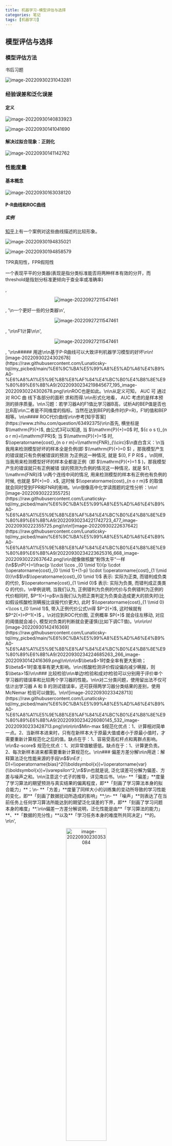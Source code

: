 ```yaml
---
title: 机器学习-模型评估与选择
categories: 笔记
tags: [机器学习]
---
```

## 模型评估与选择

### 模型评估方法

书后习题

![image-20220930231043281](https://raw.githubusercontent.com/Lunaticsky-tql/my_picbed/main/%E6%9C%BA%E5%99%A8%E5%AD%A6%E4%B9%A0-%E6%A8%A1%E5%9E%8B%E8%AF%84%E4%BC%B0%E4%B8%8E%E9%80%89%E6%8B%A9/20220930234157710423_473_image-20220930231043281.png)

### 经验误差和泛化误差

#### 定义

![image-20220930140833923](https://raw.githubusercontent.com/Lunaticsky-tql/my_picbed/main/%E6%9C%BA%E5%99%A8%E5%AD%A6%E4%B9%A0-%E6%A8%A1%E5%9E%8B%E8%AF%84%E4%BC%B0%E4%B8%8E%E9%80%89%E6%8B%A9/20220930234159328307_660_image-20220930140833923.png)

![image-20220930141041690](https://raw.githubusercontent.com/Lunaticsky-tql/my_picbed/main/%E6%9C%BA%E5%99%A8%E5%AD%A6%E4%B9%A0-%E6%A8%A1%E5%9E%8B%E8%AF%84%E4%BC%B0%E4%B8%8E%E9%80%89%E6%8B%A9/20220930234200690193_368_image-20220930141041690.png)

#### 解决过拟合现象：正则化

![image-20220930141142762](https://raw.githubusercontent.com/Lunaticsky-tql/my_picbed/main/%E6%9C%BA%E5%99%A8%E5%AD%A6%E4%B9%A0-%E6%A8%A1%E5%9E%8B%E8%AF%84%E4%BC%B0%E4%B8%8E%E9%80%89%E6%8B%A9/20220930234202870906_724_image-20220930141142762.png)

### 性能度量

#### 基本概念

![image-20220930163038120](https://raw.githubusercontent.com/Lunaticsky-tql/my_picbed/main/%E6%9C%BA%E5%99%A8%E5%AD%A6%E4%B9%A0-%E6%A8%A1%E5%9E%8B%E8%AF%84%E4%BC%B0%E4%B8%8E%E9%80%89%E6%8B%A9/20220930234204833875_372_image-20220930163038120.png)

#### P-R曲线和ROC曲线



##### 实例

[知乎](https://zhuanlan.zhihu.com/p/92218196)上有一个案例对这些曲线描述的比较形象。

![image-20220930194835021](https://raw.githubusercontent.com/Lunaticsky-tql/my_picbed/main/%E6%9C%BA%E5%99%A8%E5%AD%A6%E4%B9%A0-%E6%A8%A1%E5%9E%8B%E8%AF%84%E4%BC%B0%E4%B8%8E%E9%80%89%E6%8B%A9/20220930234208101296_478_image-20220930194835021.png)

![image-20220930194858579](https://raw.githubusercontent.com/Lunaticsky-tql/my_picbed/main/%E6%9C%BA%E5%99%A8%E5%AD%A6%E4%B9%A0-%E6%A8%A1%E5%9E%8B%E8%AF%84%E4%BC%B0%E4%B8%8E%E9%80%89%E6%8B%A9/20220930234209475943_307_image-20220930194858579.png)

TPR真阳性，FPR假阳性

一个表现平平的分类器(表现是指分类标准能否将两种样本有效的分开，而threshold是指划分标准更倾向于查全率或准确率)

</p>, <p align="center"><img alt="image-20220927211547461" height="" src="https://raw.githubusercontent.com/Lunaticsky-tql/my_picbed/main/%E6%9C%BA%E5%99%A8%E5%AD%A6%E4%B9%A0-%E6%A8%A1%E5%9E%8B%E8%AF%84%E4%BC%B0%E4%B8%8E%E9%80%89%E6%8B%A9/20220930234211807031_249_norm.gif" width=""/></p>, '\n一个更好一些的分类器\n', <p align="center"><img alt="image-20220927211547461" height="" src="https://raw.githubusercontent.com/Lunaticsky-tql/my_picbed/main/%E6%9C%BA%E5%99%A8%E5%AD%A6%E4%B9%A0-%E6%A8%A1%E5%9E%8B%E8%AF%84%E4%BC%B0%E4%B8%8E%E9%80%89%E6%8B%A9/20220930234215190380_315_norm2.gif" width=""/></p>, '\n\nF1计算\n\n', <p align="center"><img alt="image-20220927211547461" height="" src="https://raw.githubusercontent.com/Lunaticsky-tql/my_picbed/main/%E6%9C%BA%E5%99%A8%E5%AD%A6%E4%B9%A0-%E6%A8%A1%E5%9E%8B%E8%AF%84%E4%BC%B0%E4%B8%8E%E9%80%89%E6%8B%A9/20220930234218188978_486_F1.gif" width=""/></p>, '\n\n##### 用途\n\n基于P-R曲线可以大致评判机器学习模型的好坏\n\n![image-20220930224302678](https://raw.githubusercontent.com/Lunaticsky-tql/my_picbed/main/%E6%9C%BA%E5%99%A8%E5%AD%A6%E4%B9%A0-%E6%A8%A1%E5%9E%8B%E8%AF%84%E4%BC%B0%E4%B8%8E%E9%80%89%E6%8B%A9/20220930234219845677_195_image-20220930224302678.png)\n\nROC也是如此。\n\n从定义可知， AUC 可 通过对 ROC 曲 线下各部分的面积 求和而得.\n\n形式化地看， AUC 考虑的是样本预测的排序质量。\n\n习题：若学习器A的F1值比学习器B高，试析A的BEP值是否也比B高\n\n二者是不同维度的指标。当然在达到BEP的条件时(P=R)，F1的值和BEP相等。\n\n#### ROC代价曲线\n\n参考[知乎答案](https://www.zhihu.com/question/63492375)\n\n首先, 横坐标是 $\\mathrm{P}(+)$, 由公式3可以知道, 当 $\\mathrm{P}(+)=0$ 时, ${c o s t}_{n o r m}=\\mathrm{FPR}$; 当 $\\mathrm{P}(+)=1$ 时, $\\operatorname{cost}_{n o r m}=\\mathrm{FNR}_{\\circ}$\n直白含义：\n当我用来检测模型好坏的样本全是负例(即 $\\mathrm{P}(+)=0 $) ，那我模型产生的错误就只有负例被错误的预测 为正例这一种情况, 就是 $(0, F P R)$ 。\n同样, 当我用来检测模型好坏的样本全都是正例（即 $\\mathrm{P}(+)=1 $ )，那我模型产生的错误就只有正例被错 误的预测为负例的情况这一种情况，就是 $(1, \\mathrm{FNR})$ \n两个连线中间的情况, 用来检测模型的样本有正例也有负例的时候, 也就是 $P(+)=0 . x$, 这时候 $\\operatorname{cost}_{n o r m}$ 的取值就会同时受到FPR和FNR的影响。\n\n很像高中化学读图题的定性分析：\n\n![image-20220930222355725](https://raw.githubusercontent.com/Lunaticsky-tql/my_picbed/main/%E6%9C%BA%E5%99%A8%E5%AD%A6%E4%B9%A0-%E6%A8%A1%E5%9E%8B%E8%AF%84%E4%BC%B0%E4%B8%8E%E9%80%89%E6%8B%A9/20220930234221742723_477_image-20220930222355725.png)\n\n![image-20220930222637642](https://raw.githubusercontent.com/Lunaticsky-tql/my_picbed/main/%E6%9C%BA%E5%99%A8%E5%AD%A6%E4%B9%A0-%E6%A8%A1%E5%9E%8B%E8%AF%84%E4%BC%B0%E4%B8%8E%E9%80%89%E6%8B%A9/20220930234223625316_668_image-20220930222637642.png)\n\n就像做核酸”粉饰太平“一样(\n$$\nP(+)=\\frac{p \\cdot \\cos _{0 \\mid 1}}{p \\cdot \\operatorname{cost}_{0 \\mid 1}+(1-p) \\cdot \\operatorname{cost}_{1 \\mid 0}}\n$$\n$\\operatorname{cost}_{0 \\mid 1}$ 表示: 实际为正类, 而错判成负类的代价, $\\operatorname{cost}_{1 \\mid 0}$ 表示: 实际为负类, 而错判成正类类Q 的代价。\n举例说明, 当我们认为, 正例错判为负例的代价与负例错判为正例的代价相同时, $P^1(+)=p$\n当我们认为把正类判定为负类会造成更大的损失时(比如假设核酸检测瞒报比误报代价更大), 此时 $\\operatorname{cost}_{1 \\mid 0}<\\cos t_{0 \\mid 1}$, 带入正例代价公式\n得 $P^2(+)$, 这时候就有 $P^2(+)>P^1(+)$ 。\n对应到ROC代价图, 正例概率 $P(+)$ 就会往左移动, 对应的阈值就会减小, 模型对负类的判断就会更谨慎(比如下调CT值)。\n\n\n\n![image-20220930142416369](https://raw.githubusercontent.com/Lunaticsky-tql/my_picbed/main/%E6%9C%BA%E5%99%A8%E5%AD%A6%E4%B9%A0-%E6%A8%A1%E5%9E%8B%E8%AF%84%E4%BC%B0%E4%B8%8E%E9%80%89%E6%8B%A9/20220930234224685263_266_image-20220930142416369.png)\n\n\n\n$\\beta$>1时查全率有更大影响；$\\beta$<1时查准率有更大影响。\n\n(核酸检测评价假设偏向减少瞒报，则$\\beta>1$)\n\n### 比较检验\n\n单边t检验和成对t检验可以分别用于评价单个学习器的错误率和比较两个学习器的性能。\n\n对二分类问题，使用留出法不仅可估计出学习器 A 和 B 的测试错误率，还可获得两学习器分类结果的差别，使用McNemar 检验可以做到。\n\n![image-20220930233428713](https://raw.githubusercontent.com/Lunaticsky-tql/my_picbed/main/%E6%9C%BA%E5%99%A8%E5%AD%A6%E4%B9%A0-%E6%A8%A1%E5%9E%8B%E8%AF%84%E4%BC%B0%E4%B8%8E%E9%80%89%E6%8B%A9/20220930234226080145_532_image-20220930233428713.png)\n\n\n\n$Min-max $规范化优点：1、计算相对简单一点。2、当新样本进来时，只有在新样本大于原最大值或者小于原最小值时，才需要重新计算规范化之后的值。缺点在于：1、容易受高杠杆点和离群点影响。\n\n$z-score$ 规范化优点：1、对异常值敏感低。缺点在于：1、计算更负责。2、每次新样本进来都需要重新计算规范化。\n\n### 偏差方差分解\n\n用途：解释算法泛化性能来源的手段\n$$\nE(f ; D)=\\operatorname{bias}^2(\\boldsymbol{x})+\\operatorname{var}(\\boldsymbol{x})+\\varepsilon^2,\n$$\n也就是说, 泛化误差可分解为偏差、方差与噪声之和。\n\n注意这个式子的推导，详见南瓜书。\n\n- **「偏差」**度量了学习算法的期望预测与真实结果的偏离程度，即**「刻画了学习算法本身的拟合能力」**；\n- **「方差」**度量了同样大小的训练集的变动所导致的学习性能的变化，即**「刻画了数据扰动所造成的影响」**;\n- **「噪声」**则表达了在当前任务上任何学习算法所能达到的期望泛化误差的下界，即**「刻画了学习问题本身的难度」**.\n\n偏差一方差分解说明，泛化性能是由**「学习算法的能力」**、**「数据的充分性」**以及**「学习任务本身的难度所共同决定」**的。\n\n', <p align="center"><img alt="image-20220930230353084" height="50%" src="https://raw.githubusercontent.com/Lunaticsky-tql/my_picbed/main/%E6%9C%BA%E5%99%A8%E5%AD%A6%E4%B9%A0-%E6%A8%A1%E5%9E%8B%E8%AF%84%E4%BC%B0%E4%B8%8E%E9%80%89%E6%8B%A9/20220930234228241789_843_image-20220930230353084.png" width="50%"/></p>, '\n\n随训练强度，偏差减小，方差增大，即学习的越充分，但受数据影响越大，可能出现过拟合现象